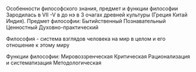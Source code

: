Особенности философского знания, предмет и функции философии 
Зародилась в VII -V в до нэ в 3 очагах древней культуры (Греция Китай Индия).
Предмет философии:
Бытийственный
Познавательный
Ценностный
Духовно-практический

Философия - система взглядов человека на мир в целом и его отношение к этому миру

Функции философии:
Мировоззренческая 
Критическая
Рационализация и систематизация
Методологическая